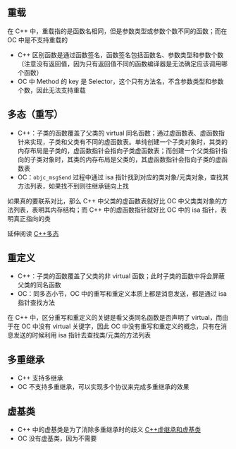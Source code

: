 ## 重载
在 C++ 中，重载指的是函数名相同，但是参数类型或参数个数不同的函数；而在 OC 中是不支持重载的

+ C++ 区别函数是通过函数签名，函数签名包括函数名、参数类型和参数个数（注意没有返回值，因为只有返回值不同的函数编译器是无法确定应该调用哪个函数）
+ OC 中 Method 的 key 是 Selector，这个只有方法名，不含参数类型和参数个数，因此无法支持重载

## 多态（重写）
+ C++：子类的函数覆盖了父类的 virtual 同名函数；通过虚函数表、虚函数指针来实现，子类和父类有不同的虚函数表。单纯创建一个子类对象时，其类的内存布局是子类的，虚函数指针会指向子类虚函数表；而创建一个父类指针指向的子类对象时，其类的内存布局是父类的，其虚函数指针会指向子类的虚函数表
+ OC：`objc_msgSend` 过程中通过 isa 指针找到对应的类对象/元类对象，查找其方法列表，如果找不到则往继承链向上找

如果真的要联系对比，那么 C++ 中父类的虚函数表就好比 OC 中父类类对象的方法列表，表明其内存结构；而 C++ 中的虚函数指针就好比 OC 中的 isa 指针，表明真正指向的类

延伸阅读 [C++多态](../C++多态/)

## 重定义
+ C++：子类的函数覆盖了父类的非 virtual 函数；此时子类的函数中将会屏蔽父类的同名函数
+ OC：同多态小节，OC 中的重写和重定义本质上都是消息发送，都是通过 isa 指针查找方法

在 C++ 中，区分重写和重定义的关键是看父类同名函数是否声明了 virtual，而由于在 OC 中没有 virtual 关键字，因此 OC 中没有重写和重定义的概念，只有在消息发送的时候利用 isa 指针去查找类/元类的方法列表

## 多重继承
+ C++ 支持多继承
+ OC 不支持多重继承，可以实现多个协议来完成多重继承的效果

## 虚基类
+ C++ 中的虚基类是为了消除多重继承时的歧义 [C++虚继承和虚基类](http://c.biancheng.net/cpp/biancheng/view/238.html)
+ OC 没有虚基类，因为不需要
